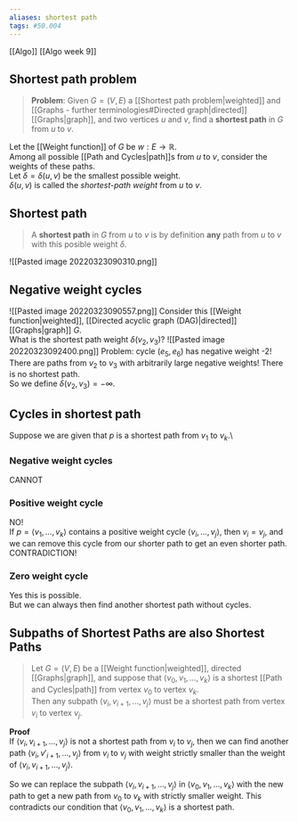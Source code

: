 ```yaml
---
aliases: shortest path
tags: #50.004
---
```

[[Algo]]
[[Algo week 9]]

## Shortest path problem

> **Problem**: Given $G = (V,E)$ a [[Shortest path problem|weighted]] and [[Graphs - further terminologies#Directed graph|directed]] [[Graphs|graph]], and two vertices $u$ and $v$, find a **shortest path** in $G$ from $u$ to $v$.

Let the [[Weight function]] of $G$ be $w:E\to \mathbb{R}$.\
Among all possible [[Path and Cycles|path]]s from $u$ to $v$, consider the weights of these paths.\
Let $\delta = \delta(u,v)$ be the smallest possible weight.\
$\delta(u,v)$ is called the *shortest-path weight* from $u$ to $v$.

## Shortest path
> A **shortest path** in $G$ from $u$ to $v$ is by definition **any** path from $u$ to $v$ with this posible weight $\delta$.

![[Pasted image 20220323090310.png]]

## Negative weight cycles
![[Pasted image 20220323090557.png]]
Consider this [[Weight function|weighted]], [[Directed acyclic graph (DAG)|directed]] [[Graphs|graph]] $G$.\
What is the shortest path weight $\delta(v_2, v_3)$?
![[Pasted image 20220323092400.png]]
Problem: cycle $(e_5, e_6)$ has negative weight -2!
There are paths from $v_2$ to $v_3$ with arbitrarily large negative weights! There is no shortest path.\
So we define $\delta(v_2, v_3) = -\infty$.

## Cycles in shortest path
Suppose we are given that $p$ is a shortest path from $v_1$ to $v_k$.\

### Negative weight cycles
CANNOT

### Positive weight cycle
NO!\
If $p = \langle v_1, \dots, v_k \rangle$ contains a positive weight cycle $\langle v_i, \dots, v_j \rangle$, then $v_i = v_j$, and we can remove this cycle from our shorter path to get an even shorter path. CONTRADICTION!

### Zero weight cycle
Yes this is possible.\
But we can always then find another shortest path without cycles.

## Subpaths of Shortest Paths are also Shortest Paths
> Let $G=(V,E)$ be a [[Weight function|weighted]], directed [[Graphs|graph]], and suppose that $\langle v_0, v_1, \dots, v_k \rangle$ is a shortest [[Path and Cycles|path]] from vertex $v_0$ to vertex $v_k$.\
> Then any subpath $\langle v_i, v_{i + 1}, \dots, v_j \rangle$ must be a shortest path from vertex $v_i$ to vertex $v_j$.

**Proof**\
If $\langle v_i, v_{i + 1}, \dots, v_j \rangle$ is not a shortest path from $v_i$ to $v_j$, then we can find another path $\langle v_i,v'_{i+1}, \dots, v_j \rangle$ from $v_i$ to $v_j$ with weight strictly smaller than the weight of $\langle v_i, v_{i + 1}, \dots, v_j \rangle$.

So we can replace the subpath $\langle v_i, v_{i + 1}, \dots, v_j \rangle$ in $\langle v_0, v_1, \dots, v_k \rangle$ with the new path to get a new path from $v_0$ to $v_k$ with strictly smaller weight. This contradicts our condition that $\langle v_0, v_1, \dots, v_k \rangle$ is a shortest path.